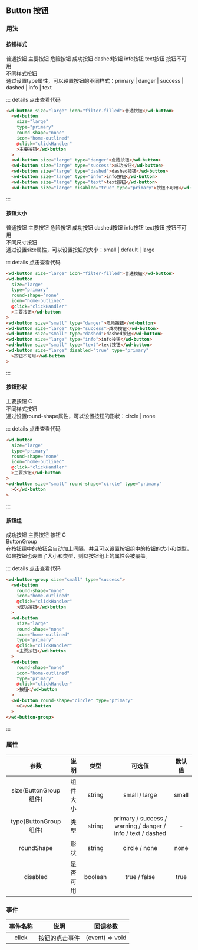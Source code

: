 ## Button 按钮
### 用法
#### 按钮样式
<div class="component-box">
  <div class="component-box-top">
    <wd-button-group>
      <wd-button size="large" icon="filter-filled">普通按钮</wd-button>
      <wd-button
        size="large"
        type="primary"
        round-shape="none"
        icon="home-outlined"
        @click="clickHandler"
        >主要按钮</wd-button
      >
      <wd-button size="large" type="danger">危险按钮</wd-button>
      <wd-button size="large" type="success">成功按钮</wd-button>
      <wd-button size="large" type="dashed">dashed按钮</wd-button>
      <wd-button size="large" type="info">info按钮</wd-button>
      <wd-button size="large" type="text">text按钮</wd-button>
      <wd-button size="large" disabled="true" type="primary">按钮不可用</wd-button>
    </wd-button-group>
  </div>
  <div class="component-box-bottom">
    <div class="component-title">不同样式按钮</div>
    <div class="component-desc">
      通过设置type属性，可以设置按钮的不同样式：primary | danger | success |
      dashed | info | text
    </div>
  </div>
</div>   

::: details 点击查看代码 
```html
<wd-button size="large" icon="filter-filled">普通按钮</wd-button>
  <wd-button
    size="large"
    type="primary"
    round-shape="none"
    icon="home-outlined"
    @click="clickHandler"
    >主要按钮</wd-button
  >
  <wd-button size="large" type="danger">危险按钮</wd-button>
  <wd-button size="large" type="success">成功按钮</wd-button>
  <wd-button size="large" type="dashed">dashed按钮</wd-button>
  <wd-button size="large" type="info">info按钮</wd-button>
  <wd-button size="large" type="text">text按钮</wd-button>
  <wd-button size="large" disabled="true" type="primary">按钮不可用</wd-button>
```
:::

#### 按钮大小
<div class="component-box">
  <div class="component-box-top">
    <wd-button-group>
      <wd-button size="large" icon="filter-filled">普通按钮</wd-button>
      <wd-button
        size="large"
        type="primary"
        round-shape="none"
        icon="home-outlined"
        @click="clickHandler"
        >主要按钮</wd-button
      >
      <wd-button size="small" type="danger">危险按钮</wd-button>
      <wd-button size="large" type="success">成功按钮</wd-button>
      <wd-button size="small" type="dashed">dashed按钮</wd-button>
      <wd-button size="large" type="info">info按钮</wd-button>
      <wd-button size="small" type="text">text按钮</wd-button>
      <wd-button size="large" disabled="true" type="primary"
        >按钮不可用</wd-button
      >
    </wd-button-group>
  </div>
  <div class="component-box-bottom">
    <div class="component-title">不同尺寸按钮</div>
    <div class="component-desc">
      通过设置size属性，可以设置按钮的大小：small | default | large
    </div>
  </div>
</div>

::: details 点击查看代码 
```html
<wd-button size="large" icon="filter-filled">普通按钮</wd-button>
<wd-button
  size="large"
  type="primary"
  round-shape="none"
  icon="home-outlined"
  @click="clickHandler"
  >主要按钮</wd-button
>
<wd-button size="small" type="danger">危险按钮</wd-button>
<wd-button size="large" type="success">成功按钮</wd-button>
<wd-button size="small" type="dashed">dashed按钮</wd-button>
<wd-button size="large" type="info">info按钮</wd-button>
<wd-button size="small" type="text">text按钮</wd-button>
<wd-button size="large" disabled="true" type="primary"
  >按钮不可用</wd-button
>
```
:::

#### 按钮形状
<div class="component-box">
  <div class="component-box-top">
    <wd-button-group>
      <wd-button
        size="large"
        type="primary"
        round-shape="none"
        icon="home-outlined"
        @click="clickHandler"
        >主要按钮</wd-button
      >
      <wd-button size="small" round-shape="circle" type="primary"
        >C</wd-button
      >
    </wd-button-group>
  </div>
  <div class="component-box-bottom">
    <div class="component-title">不同样式按钮</div>
    <div class="component-desc">
      通过设置round-shape属性，可以设置按钮的形状：circle | none
    </div>
  </div>
</div>

::: details 点击查看代码 
```html
<wd-button
  size="large"
  type="primary"
  round-shape="none"
  icon="home-outlined"
  @click="clickHandler"
  >主要按钮</wd-button
>
<wd-button size="small" round-shape="circle" type="primary"
  >C</wd-button
>
```
:::

#### 按钮组
<div class="component-box">
  <div class="component-box-top">
    <wd-button-group size="small" type="success">
      <wd-button
        round-shape="none"
        icon="home-outlined"
        @click="clickHandler"
        >成功按钮</wd-button
      >
      <wd-button
        size="large"
        round-shape="none"
        icon="home-outlined"
        type="primary"
        @click="clickHandler"
        >主要按钮</wd-button
      >
      <wd-button
        round-shape="none"
        icon="home-outlined"
        type="primary"
        @click="clickHandler"
        >按钮</wd-button
      >
      <wd-button round-shape="circle" type="primary"
        >C</wd-button
      >
    </wd-button-group>
  </div>
  <div class="component-box-bottom">
    <div class="component-title">ButtonGroup</div>
    <div class="component-desc">
      在按钮组中的按钮会自动加上间隔，并且可以设置按钮组中的按钮的大小和类型，如果按钮也设置了大小和类型，则以按钮组上的属性会被覆盖。
    </div>
  </div>
</div>

::: details 点击查看代码 
```html
<wd-button-group size="small" type="success">
  <wd-button
    round-shape="none"
    icon="home-outlined"
    @click="clickHandler"
    >成功按钮</wd-button
  >
  <wd-button
    size="large"
    round-shape="none"
    icon="home-outlined"
    type="primary"
    @click="clickHandler"
    >主要按钮</wd-button
  >
  <wd-button
    round-shape="none"
    icon="home-outlined"
    type="primary"
    @click="clickHandler"
    >按钮</wd-button
  >
  <wd-button round-shape="circle" type="primary"
    >C</wd-button
  >
</wd-button-group>
```
:::

### 属性
| 参数 | 说明 | 类型 | 可选值 | 默认值 |
| :--: | :--: | :--: | :--: | :--: |
| size(ButtonGroup组件) | 组件大小 | string | small / large | small |
| type(ButtonGroup组件) | 类型 | string | primary / success / warning / danger / info / text / dashed | - |
| roundShape | 形状 | string | circle / none | none |
| disabled | 是否可用 | boolean | true / false | true |

### 事件
| 事件名称 | 说明 | 回调参数 |
| :--: | :--: | :--: |
| click | 按钮的点击事件 | (event) => void |